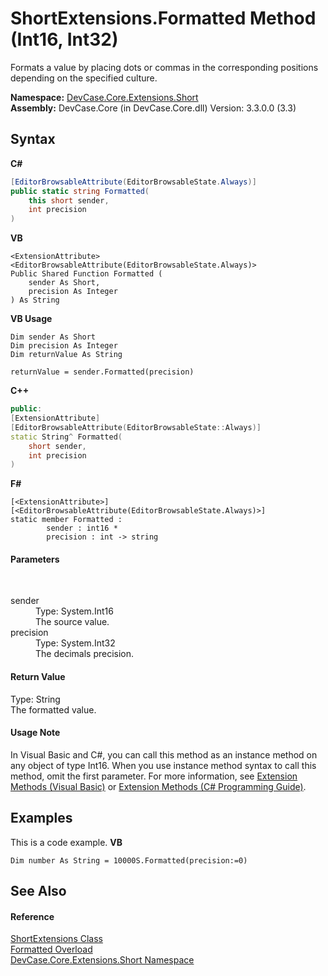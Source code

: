 # ShortExtensions.Formatted Method (Int16, Int32)
 

Formats a value by placing dots or commas in the corresponding positions depending on the specified culture.

**Namespace:**&nbsp;<a href="N_DevCase_Core_Extensions_Short">DevCase.Core.Extensions.Short</a><br />**Assembly:**&nbsp;DevCase.Core (in DevCase.Core.dll) Version: 3.3.0.0 (3.3)

## Syntax

**C#**<br />
``` C#
[EditorBrowsableAttribute(EditorBrowsableState.Always)]
public static string Formatted(
	this short sender,
	int precision
)
```

**VB**<br />
``` VB
<ExtensionAttribute>
<EditorBrowsableAttribute(EditorBrowsableState.Always)>
Public Shared Function Formatted ( 
	sender As Short,
	precision As Integer
) As String
```

**VB Usage**<br />
``` VB Usage
Dim sender As Short
Dim precision As Integer
Dim returnValue As String

returnValue = sender.Formatted(precision)
```

**C++**<br />
``` C++
public:
[ExtensionAttribute]
[EditorBrowsableAttribute(EditorBrowsableState::Always)]
static String^ Formatted(
	short sender, 
	int precision
)
```

**F#**<br />
``` F#
[<ExtensionAttribute>]
[<EditorBrowsableAttribute(EditorBrowsableState.Always)>]
static member Formatted : 
        sender : int16 * 
        precision : int -> string 

```


#### Parameters
&nbsp;<dl><dt>sender</dt><dd>Type: System.Int16<br />The source value.</dd><dt>precision</dt><dd>Type: System.Int32<br />The decimals precision.</dd></dl>

#### Return Value
Type: String<br />The formatted value.

#### Usage Note
In Visual Basic and C#, you can call this method as an instance method on any object of type Int16. When you use instance method syntax to call this method, omit the first parameter. For more information, see <a href="https://docs.microsoft.com/dotnet/visual-basic/programming-guide/language-features/procedures/extension-methods">Extension Methods (Visual Basic)</a> or <a href="https://docs.microsoft.com/dotnet/csharp/programming-guide/classes-and-structs/extension-methods">Extension Methods (C# Programming Guide)</a>.

## Examples
This is a code example. 
**VB**<br />
``` VB
Dim number As String = 10000S.Formatted(precision:=0)
```


## See Also


#### Reference
<a href="T_DevCase_Core_Extensions_Short_ShortExtensions">ShortExtensions Class</a><br /><a href="Overload_DevCase_Core_Extensions_Short_ShortExtensions_Formatted">Formatted Overload</a><br /><a href="N_DevCase_Core_Extensions_Short">DevCase.Core.Extensions.Short Namespace</a><br />